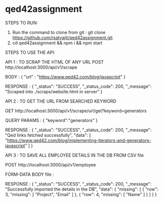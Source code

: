 # qed42assignment

STEPS TO RUN:

1) Run the command to clone from git  : git clone https://github.com/rsatyajit/qed42assignment.git
2) cd qed42assignment && npm i && npm start

STEPS TO USE THE API:

API 1 : TO SCRAP THE HTML OF ANY URL
POST http://localhost:3000/api/v1/scrape

BODY :
{
	"url" : "https://www.qed42.com/blog/javascript"
}

RESPONSE : 
{
    "_status": "SUCCESS",
    "_status_code": 200,
    "_message": "Scraped into ./scraps/website.html in server"
}

API 2 : TO GET THE URL FROM SEARCHED KEYWORD

GET http://localhost:3000/api/v1/scrape/url/get?keyword=generators

QUERY PARAMS : 
{
    "keyword":"generators"
}

RESPONSE : 
{
    "_status": "SUCCESS",
    "_status_code": 200,
    "_message": "Qed links fetched successfully",
    "data": [
        "https://www.qed42.com/blog/implementing-iterators-and-generators-javascript"
    ]
}

API 3 : TO SAVE ALL EMPLOYEE DETAILS IN THE DB FROM CSV file

POST http://localhost:3000/api/v1/employee

FORM-DATA BODY
file : <FILE OBJECT>

RESPONSE : 
{
    "_status": "SUCCESS",
    "_status_code": 200,
    "_message": "Successfully imported the details in the DB",
    "data": {
        "missing": [
            {
                "row": 3,
                "missing": [
                    "Project",
                    "Email"
                ]
            },
            {
                "row": 4,
                "missing": [
                    "Name"
                ]
            }
        ]
    }
}